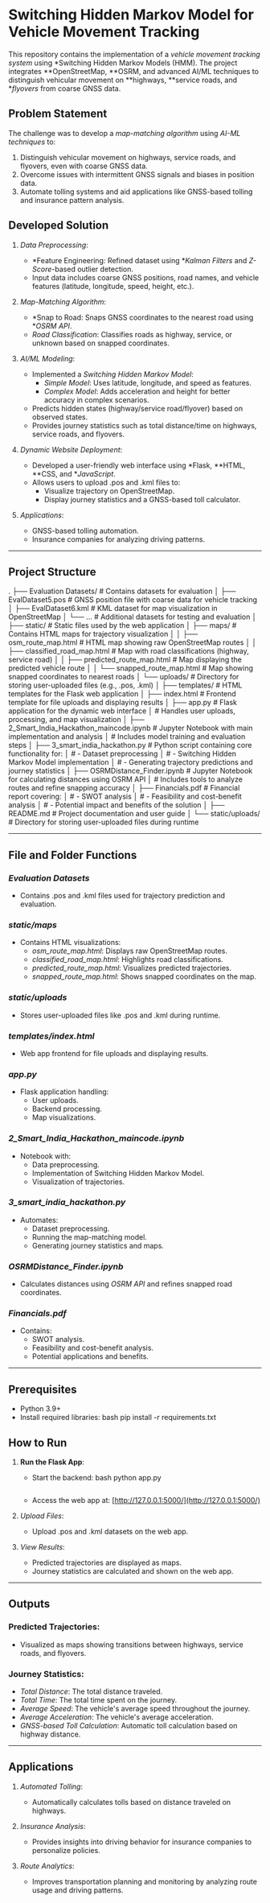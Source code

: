 # Switching Hidden Markov Model for Vehicle Movement Tracking

This repository contains the implementation of a *vehicle movement tracking system* using *Switching Hidden Markov Models (HMM). The project integrates **OpenStreetMap, **OSRM, and advanced AI/ML techniques to distinguish vehicular movement on **highways, **service roads, and **flyovers* from coarse GNSS data. 

## Problem Statement
The challenge was to develop a *map-matching algorithm* using *AI-ML techniques* to:
1. Distinguish vehicular movement on highways, service roads, and flyovers, even with coarse GNSS data.
2. Overcome issues with intermittent GNSS signals and biases in position data.
3. Automate tolling systems and aid applications like GNSS-based tolling and insurance pattern analysis.

## Developed Solution
1. *Data Preprocessing*:
   - *Feature Engineering: Refined dataset using **Kalman Filters* and *Z-Score*-based outlier detection.
   - Input data includes coarse GNSS positions, road names, and vehicle features (latitude, longitude, speed, height, etc.).

2. *Map-Matching Algorithm*:
   - *Snap to Road: Snaps GNSS coordinates to the nearest road using **OSRM API*.
   - *Road Classification*: Classifies roads as highway, service, or unknown based on snapped coordinates.

3. *AI/ML Modeling*:
   - Implemented a *Switching Hidden Markov Model*:
     - *Simple Model*: Uses latitude, longitude, and speed as features.
     - *Complex Model*: Adds acceleration and height for better accuracy in complex scenarios.
   - Predicts hidden states (highway/service road/flyover) based on observed states.
   - Provides journey statistics such as total distance/time on highways, service roads, and flyovers.

4. *Dynamic Website Deployment*:
   - Developed a user-friendly web interface using *Flask, **HTML, **CSS, and **JavaScript*.
   - Allows users to upload .pos and .kml files to:
     - Visualize trajectory on OpenStreetMap.
     - Display journey statistics and a GNSS-based toll calculator.

5. *Applications*:
   - GNSS-based tolling automation.
   - Insurance companies for analyzing driving patterns.

---

## Project Structure
.
├── Evaluation Datasets/                 # Contains datasets for evaluation
│   ├── EvalDataset5.pos                 # GNSS position file with coarse data for vehicle tracking
│   ├── EvalDataset6.kml                 # KML dataset for map visualization in OpenStreetMap
│   └── ...                              # Additional datasets for testing and evaluation
│
├── static/                              # Static files used by the web application
│   ├── maps/                            # Contains HTML maps for trajectory visualization
│   │   ├── osm_route_map.html           # HTML map showing raw OpenStreetMap routes
│   │   ├── classified_road_map.html     # Map with road classifications (highway, service road)
│   │   ├── predicted_route_map.html     # Map displaying the predicted vehicle route
│   │   └── snapped_route_map.html       # Map showing snapped coordinates to nearest roads
│   └── uploads/                         # Directory for storing user-uploaded files (e.g., .pos, .kml)
│
├── templates/                           # HTML templates for the Flask web application
│   ├── index.html                       # Frontend template for file uploads and displaying results
│
├── app.py                               # Flask application for the dynamic web interface
│                                        # Handles user uploads, processing, and map visualization
│
├── 2_Smart_India_Hackathon_maincode.ipynb # Jupyter Notebook with main implementation and analysis
│                                        # Includes model training and evaluation steps
│
├── 3_smart_india_hackathon.py           # Python script containing core functionality for:
│                                        # - Dataset preprocessing
│                                        # - Switching Hidden Markov Model implementation
│                                        # - Generating trajectory predictions and journey statistics
│
├── OSRMDistance_Finder.ipynb            # Jupyter Notebook for calculating distances using OSRM API
│                                        # Includes tools to analyze routes and refine snapping accuracy
│
├── Financials.pdf                       # Financial report covering:
│                                        # - SWOT analysis
│                                        # - Feasibility and cost-benefit analysis
│                                        # - Potential impact and benefits of the solution
│
├── README.md                            # Project documentation and user guide
│
└── static/uploads/                      # Directory for storing user-uploaded files during runtime


---

## File and Folder Functions

### *Evaluation Datasets*
- Contains .pos and .kml files used for trajectory prediction and evaluation.

### *static/maps*
- Contains HTML visualizations:
  - *osm_route_map.html*: Displays raw OpenStreetMap routes.
  - *classified_road_map.html*: Highlights road classifications.
  - *predicted_route_map.html*: Visualizes predicted trajectories.
  - *snapped_route_map.html*: Shows snapped coordinates on the map.

### *static/uploads*
- Stores user-uploaded files like .pos and .kml during runtime.

### *templates/index.html*
- Web app frontend for file uploads and displaying results.

### *app.py*
- Flask application handling:
  - User uploads.
  - Backend processing.
  - Map visualizations.

### *2_Smart_India_Hackathon_maincode.ipynb*
- Notebook with:
  - Data preprocessing.
  - Implementation of Switching Hidden Markov Model.
  - Visualization of trajectories.

### *3_smart_india_hackathon.py*
- Automates:
  - Dataset preprocessing.
  - Running the map-matching model.
  - Generating journey statistics and maps.

### *OSRMDistance_Finder.ipynb*
- Calculates distances using *OSRM API* and refines snapped road coordinates.

### *Financials.pdf*
- Contains:
  - SWOT analysis.
  - Feasibility and cost-benefit analysis.
  - Potential applications and benefits.

---

## Prerequisites

- Python 3.9+
- Install required libraries:
  bash
  pip install -r requirements.txt

## How to Run

1. **Run the Flask App**:
   - Start the backend:
     bash
     python app.py
     ```
   - Access the web app at: [http://127.0.0.1:5000/](http://127.0.0.1:5000/)

2. *Upload Files*:
   - Upload .pos and .kml datasets on the web app.

3. *View Results*:
   - Predicted trajectories are displayed as maps.
   - Journey statistics are calculated and shown on the web app.

---

## Outputs

### Predicted Trajectories:
- Visualized as maps showing transitions between highways, service roads, and flyovers.

### Journey Statistics:
- *Total Distance*: The total distance traveled.
- *Total Time*: The total time spent on the journey.
- *Average Speed*: The vehicle's average speed throughout the journey.
- *Average Acceleration*: The vehicle's average acceleration.
- *GNSS-based Toll Calculation*: Automatic toll calculation based on highway distance.

---

## Applications

1. *Automated Tolling*:
   - Automatically calculates tolls based on distance traveled on highways.

2. *Insurance Analysis*:
   - Provides insights into driving behavior for insurance companies to personalize policies.

3. *Route Analytics*:
   - Improves transportation planning and monitoring by analyzing route usage and driving patterns.
